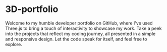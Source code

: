 # 3D-portfolio
Welcome to my humble developer portfolio on GitHub, where I've used Three.js to bring a touch of interactivity to showcase my work. Take a peek into the projects that reflect my coding journey, all presented in a simple and responsive design. Let the code speak for itself, and feel free to explore. 
